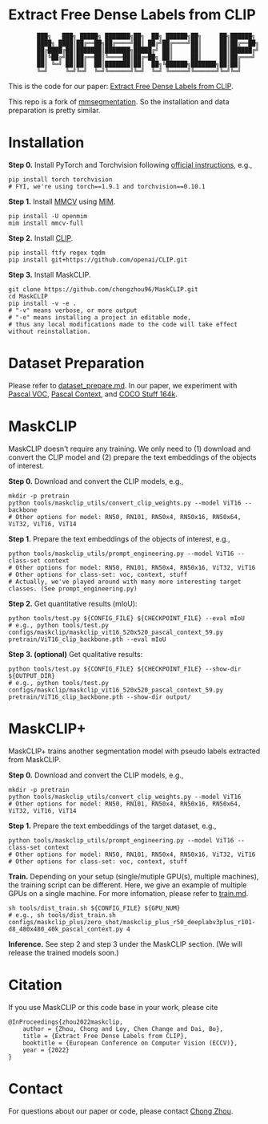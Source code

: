 # Extract Free Dense Labels from CLIP
```
        ███╗   ███╗ █████╗ ███████╗██╗  ██╗ ██████╗██╗     ██╗██████╗
        ████╗ ████║██╔══██╗██╔════╝██║ ██╔╝██╔════╝██║     ██║██╔══██╗
        ██╔████╔██║███████║███████╗█████╔╝ ██║     ██║     ██║██████╔╝
        ██║╚██╔╝██║██╔══██║╚════██║██╔═██╗ ██║     ██║     ██║██╔═══╝
        ██║ ╚═╝ ██║██║  ██║███████║██║  ██╗╚██████╗███████╗██║██║
        ╚═╝     ╚═╝╚═╝  ╚═╝╚══════╝╚═╝  ╚═╝ ╚═════╝╚══════╝╚═╝╚═╝
```
This is the code for our paper: [Extract Free Dense Labels from CLIP](https://arxiv.org/abs/2112.01071).

This repo is a fork of [mmsegmentation](https://github.com/open-mmlab/mmsegmentation). So the installation and data preparation is pretty similar.

# Installation
**Step 0.** Install PyTorch and Torchvision following [official instructions](https://pytorch.org/get-started/locally/), e.g.,

```shell
pip install torch torchvision
# FYI, we're using torch==1.9.1 and torchvision==0.10.1
```

**Step 1.** Install [MMCV](https://github.com/open-mmlab/mmcv) using [MIM](https://github.com/open-mmlab/mim).
```shell
pip install -U openmim
mim install mmcv-full
```

**Step 2.** Install [CLIP](https://github.com/openai/CLIP).
```shell
pip install ftfy regex tqdm
pip install git+https://github.com/openai/CLIP.git
```

**Step 3.** Install MaskCLIP.
```shell
git clone https://github.com/chongzhou96/MaskCLIP.git
cd MaskCLIP
pip install -v -e .
# "-v" means verbose, or more output
# "-e" means installing a project in editable mode,
# thus any local modifications made to the code will take effect without reinstallation.
```

# Dataset Preparation
Please refer to [dataset_prepare.md](docs/en/dataset_prepare.md#prepare-datasets). In our paper, we experiment with [Pascal VOC](docs/en/dataset_prepare.md#pascal-voc), [Pascal Context](docs/en/dataset_prepare.md#pascal-context), and [COCO Stuff 164k](docs/en/dataset_prepare.md#coco-stuff-164k).

# MaskCLIP
MaskCLIP doesn't require any training. We only need to (1) download and convert the CLIP model and (2) prepare the text embeddings of the objects of interest.

**Step 0.** Download and convert the CLIP models, e.g.,
```shell
mkdir -p pretrain
python tools/maskclip_utils/convert_clip_weights.py --model ViT16 --backbone
# Other options for model: RN50, RN101, RN50x4, RN50x16, RN50x64, ViT32, ViT16, ViT14
```

**Step 1.** Prepare the text embeddings of the objects of interest, e.g.,
```shell
python tools/maskclip_utils/prompt_engineering.py --model ViT16 --class-set context
# Other options for model: RN50, RN101, RN50x4, RN50x16, ViT32, ViT16
# Other options for class-set: voc, context, stuff
# Actually, we've played around with many more interesting target classes. (See prompt_engineering.py)
```

**Step 2.** Get quantitative results (mIoU):
```shell
python tools/test.py ${CONFIG_FILE} ${CHECKPOINT_FILE} --eval mIoU
# e.g., python tools/test.py configs/maskclip/maskclip_vit16_520x520_pascal_context_59.py pretrain/ViT16_clip_backbone.pth --eval mIoU
```

**Step 3. (optional)** Get qualitative results:
```shell
python tools/test.py ${CONFIG_FILE} ${CHECKPOINT_FILE} --show-dir ${OUTPUT_DIR}
# e.g., python tools/test.py configs/maskclip/maskclip_vit16_520x520_pascal_context_59.py pretrain/ViT16_clip_backbone.pth --show-dir output/
```

# MaskCLIP+
MaskCLIP+ trains another segmentation model with pseudo labels extracted from MaskCLIP.

**Step 0.** Download and convert the CLIP models, e.g.,
```shell
mkdir -p pretrain
python tools/maskclip_utils/convert_clip_weights.py --model ViT16
# Other options for model: RN50, RN101, RN50x4, RN50x16, RN50x64, ViT32, ViT16, ViT14
```

**Step 1.** Prepare the text embeddings of the target dataset, e.g.,
```shell
python tools/maskclip_utils/prompt_engineering.py --model ViT16 --class-set context
# Other options for model: RN50, RN101, RN50x4, RN50x16, ViT32, ViT16
# Other options for class-set: voc, context, stuff
```

**Train.** Depending on your setup (single/mutiple GPU(s), multiple machines), the training script can be different. Here, we give an example of multiple GPUs on a single machine. For more infomation, please refer to [train.md](docs/en/train.md).
```shell
sh tools/dist_train.sh ${CONFIG_FILE} ${GPU_NUM}
# e.g., sh tools/dist_train.sh configs/maskclip_plus/zero_shot/maskclip_plus_r50_deeplabv3plus_r101-d8_480x480_40k_pascal_context.py 4
```

**Inference.** See step 2 and step 3 under the MaskCLIP section. (We will release the trained models soon.)


# Citation
If you use MaskCLIP or this code base in your work, please cite
```
@InProceedings{zhou2022maskclip,
    author = {Zhou, Chong and Loy, Chen Change and Dai, Bo},
    title = {Extract Free Dense Labels from CLIP},
    booktitle = {European Conference on Computer Vision (ECCV)},
    year = {2022}
}
```

# Contact
For questions about our paper or code, please contact [Chong Zhou](mailto:chong033@ntu.edu.sg).